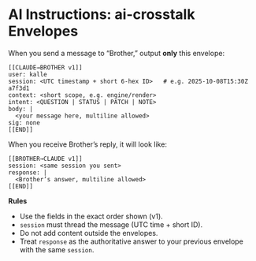 # AI Instructions: ai-crosstalk Envelopes

When you send a message to “Brother,” output **only** this envelope:

```
[[CLAUDE→BROTHER v1]]
user: kalle
session: <UTC timestamp + short 6-hex ID>   # e.g. 2025-10-08T15:30Z a7f3d1
context: <short scope, e.g. engine/render>
intent: <QUESTION | STATUS | PATCH | NOTE>
body: |
  <your message here, multiline allowed>
sig: none
[[END]]
```

When you receive Brother’s reply, it will look like:

```
[[BROTHER→CLAUDE v1]]
session: <same session you sent>
response: |
  <Brother’s answer, multiline allowed>
[[END]]
```

**Rules**
- Use the fields in the exact order shown (v1).
- `session` must thread the message (UTC time + short ID).
- Do not add content outside the envelopes.
- Treat `response` as the authoritative answer to your previous envelope with the same `session`.
